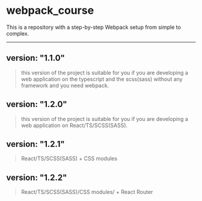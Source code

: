 # webpack_course

This is a repository with a step-by-step Webpack setup from simple to complex.

---

## version: "1.1.0"

> this version of the project is suitable for you if you are developing a web application on the typescript and the scss(sass) without any framework and you need webpack.

## version: "1.2.0"

> this version of the project is suitable for you if you are developing a web application on React/TS/SCSS(SASS).

## version: "1.2.1"

> React/TS/SCSS(SASS) + CSS modules

## version: "1.2.2"

> React/TS/SCSS(SASS)/CSS modules/ + React Router
